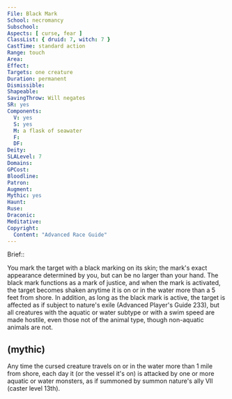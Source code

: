 ```yaml
---
File: Black Mark
School: necromancy
Subschool: 
Aspects: [ curse, fear ]
ClassList: { druid: 7, witch: 7 }
CastTime: standard action
Range: touch
Area: 
Effect: 
Targets: one creature
Duration: permanent
Dismissible: 
Shapeable: 
SavingThrow: Will negates
SR: yes
Components:
  V: yes
  S: yes
  M: a flask of seawater
  F: 
  DF: 
Deity: 
SLALevel: 7
Domains: 
GPCost: 
Bloodline: 
Patron: 
Augment: 
Mythic: yes
Haunt: 
Ruse: 
Draconic: 
Meditative: 
Copyright:
  Content: "Advanced Race Guide"
---
```

Brief:: 

You mark the target with a black marking on its skin; the mark's exact appearance determined by you, but can be no larger than your hand. The black mark functions as a mark of justice, and when the mark is activated, the target becomes shaken anytime it is on or in the water more than a 5 feet from shore. In addition, as long as the black mark is active, the target is affected as if subject to nature's exile (Advanced Player's Guide 233), but all creatures with the aquatic or water subtype or with a swim speed are made hostile, even those not of the animal type, though non-aquatic animals are not.


## (mythic)

Any time the cursed creature travels on or in the water more than 1 mile from shore, each day it (or the vessel it's on) is attacked by one or more aquatic or water monsters, as if summoned by summon nature's ally VII (caster level 13th).
